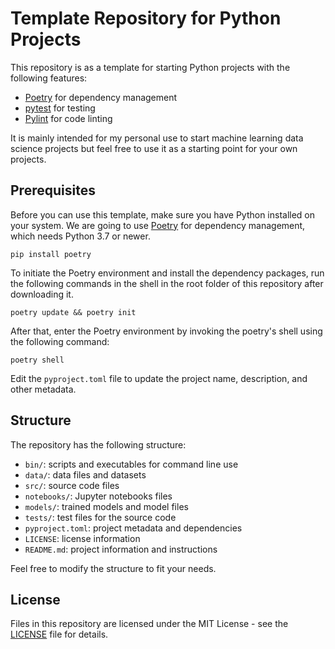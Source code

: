 # Template Repository for Python Projects

This repository is as a template for starting Python projects with the following features:

- [Poetry](https://python-poetry.org/) for dependency management
- [pytest](https://docs.pytest.org/en/stable/) for testing
- [Pylint](https://www.pylint.org/) for code linting

It is mainly intended for my personal use to start machine learning data science projects but feel free to use it as a starting point for your own projects.

## Prerequisites

Before you can use this template, make sure you have Python installed on your system. We are going to use [Poetry](https://python-poetry.org/) for dependency management, which needs Python 3.7 or newer.

`pip install poetry`

To initiate the Poetry environment and install the dependency packages, run the following commands in the shell in the root folder of this repository after downloading it.

`poetry update && poetry init`

After that, enter the Poetry environment by invoking the poetry's shell using the following command:

`poetry shell`

Edit the `pyproject.toml` file to update the project name, description, and other metadata.

## Structure

The repository has the following structure:

- `bin/`: scripts and executables for command line use
- `data/`: data files and datasets
- `src/`: source code files
- `notebooks/`: Jupyter notebooks files
- `models/`: trained models and model files
- `tests/`: test files for the source code
- `pyproject.toml`: project metadata and dependencies
- `LICENSE`: license information
- `README.md`: project information and instructions

Feel free to modify the structure to fit your needs.
  
  
## License

Files in this repository are licensed under the MIT License - see the [LICENSE](LICENSE) file for details.
